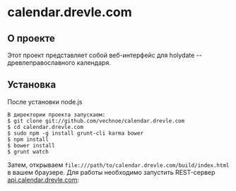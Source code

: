 calendar.drevle.com
===================

О проекте
---------
Этот проект представляет собой веб-интерфейс для holydate -- 
древлеправославного календаря.

Установка
---------
После установки node.js 
```
В директории проекта запускаем:
$ git clone git://github.com/vechnoe/calendar.drevle.com
$ cd calendar.drevle.com
$ sudo npm -g install grunt-cli karma bower
$ npm install
$ bower install
$ grunt watch
```

Затем, открываем `file:///path/to/calendar.drevle.com/build/index.html` 
в вашем браузере. Для работы необходимо запустить REST-сервер
[api.calendar.drevle.com](http://github.com/api.calendar.drevle.com): 



